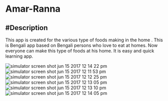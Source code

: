 # Amar-Ranna

#Description
---
This app is created for the various type of foods making in the home . This is Bengali app based on Bengali persons who love to eat at homes. Now everyone can make this type of foods at his home. It is easy and quick learning app.


![simulator screen shot jun 15 2017 12 14 22 pm](https://user-images.githubusercontent.com/25689142/27380205-11521a7a-56a0-11e7-9671-94896e020974.png)
![simulator screen shot jun 15 2017 12 11 53 pm](https://user-images.githubusercontent.com/25689142/27380190-02a384fa-56a0-11e7-8d0b-2c750e87e602.png)
![simulator screen shot jun 15 2017 12 12 25 pm](https://user-images.githubusercontent.com/25689142/27380192-044316b8-56a0-11e7-99b8-8e927d24a7a4.png)
![simulator screen shot jun 15 2017 12 13 05 pm](https://user-images.githubusercontent.com/25689142/27380194-05c9b302-56a0-11e7-8790-c1e16b31180c.png)
![simulator screen shot jun 15 2017 12 13 10 pm](https://user-images.githubusercontent.com/25689142/27380197-07b5435c-56a0-11e7-92e3-858dc4a7adaf.png)
![simulator screen shot jun 15 2017 12 14 05 pm](https://user-images.githubusercontent.com/25689142/27380201-0d600878-56a0-11e7-9a60-67a51e82eddc.png)


